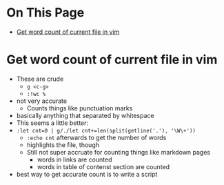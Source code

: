 # On This Page

- [Get word count of current file in vim](#get-word-count-of-current-file-in-vim)

# Get word count of current file in vim

* These are crude
    * `g <c-g>`
    * `:!wc %`
* not very accurate
    * Counts things like punctuation marks
* basically anything that separated by whitespace
* This seems a little better:
* `:let cnt=0 | g/./let cnt+=len(split(getline('.'), '\W\+'))`
    * `:echo cnt` afterwards to get the number of words
    * highlights the file, though 
    * Still not super accruate for counting things like markdown pages
        * words in links are counted
        * words in table of contenst section are counted
* best way to get accurate count is to write a script

